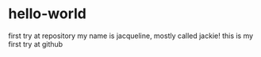 # hello-world
first try at repository
my name is jacqueline, mostly called jackie!
this is my first try at github
